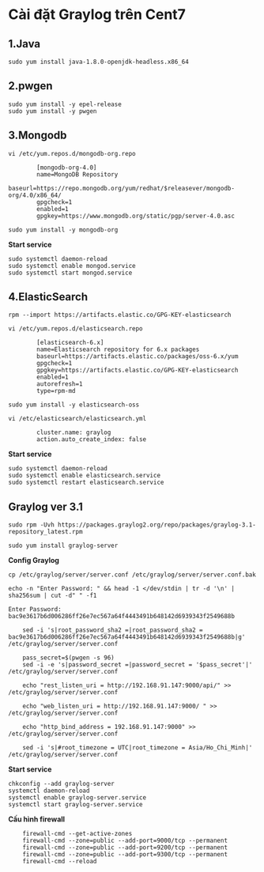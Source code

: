 # Cài đặt Graylog trên Cent7

## 1.Java
    sudo yum install java-1.8.0-openjdk-headless.x86_64

## 2.pwgen
    sudo yum install -y epel-release
    sudo yum install -y pwgen

## 3.Mongodb
    vi /etc/yum.repos.d/mongodb-org.repo
```
        [mongodb-org-4.0]
        name=MongoDB Repository
        baseurl=https://repo.mongodb.org/yum/redhat/$releasever/mongodb-org/4.0/x86_64/
        gpgcheck=1
        enabled=1
        gpgkey=https://www.mongodb.org/static/pgp/server-4.0.asc
```

```
sudo yum install -y mongodb-org
```
**Start service**

    sudo systemctl daemon-reload
    sudo systemctl enable mongod.service
    sudo systemctl start mongod.service


## 4.ElasticSearch
    rpm --import https://artifacts.elastic.co/GPG-KEY-elasticsearch

    vi /etc/yum.repos.d/elasticsearch.repo
```
        [elasticsearch-6.x]
        name=Elasticsearch repository for 6.x packages
        baseurl=https://artifacts.elastic.co/packages/oss-6.x/yum
        gpgcheck=1
        gpgkey=https://artifacts.elastic.co/GPG-KEY-elasticsearch
        enabled=1
        autorefresh=1
        type=rpm-md
```

    sudo yum install -y elasticsearch-oss

    vi /etc/elasticsearch/elasticsearch.yml
```
        cluster.name: graylog
        action.auto_create_index: false
```
**Start service**

    sudo systemctl daemon-reload
    sudo systemctl enable elasticsearch.service
    sudo systemctl restart elasticsearch.service



## Graylog ver 3.1
```
sudo rpm -Uvh https://packages.graylog2.org/repo/packages/graylog-3.1-repository_latest.rpm

sudo yum install graylog-server
```

**Config Graylog**
```
cp /etc/graylog/server/server.conf /etc/graylog/server/server.conf.bak

echo -n "Enter Password: " && head -1 </dev/stdin | tr -d '\n' | sha256sum | cut -d" " -f1

Enter Password: bac9e3617b6d006286ff26e7ec567a64f4443491b648142d6939343f2549688b
```
```
    sed -i 's|root_password_sha2 =|root_password_sha2 = bac9e3617b6d006286ff26e7ec567a64f4443491b648142d6939343f2549688b|g' /etc/graylog/server/server.conf

    pass_secret=$(pwgen -s 96)
    sed -i -e 's|password_secret =|password_secret = '$pass_secret'|' /etc/graylog/server/server.conf

    echo "rest_listen_uri = http://192.168.91.147:9000/api/" >> /etc/graylog/server/server.conf

    echo "web_listen_uri = http://192.168.91.147:9000/ " >> /etc/graylog/server/server.conf

    echo "http_bind_address = 192.168.91.147:9000" >> /etc/graylog/server/server.conf

    sed -i 's|#root_timezone = UTC|root_timezone = Asia/Ho_Chi_Minh|' /etc/graylog/server/server.conf
```
**Start service**

    chkconfig --add graylog-server
    systemctl daemon-reload
    systemctl enable graylog-server.service
    systemctl start graylog-server.service


**Cấu hình firewall**
```
    firewall-cmd --get-active-zones
    firewall-cmd --zone=public --add-port=9000/tcp --permanent
    firewall-cmd --zone=public --add-port=9200/tcp --permanent
    firewall-cmd --zone=public --add-port=9300/tcp --permanent
    firewall-cmd --reload
```